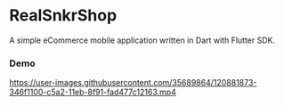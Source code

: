 # RealSnkrShop

A simple eCommerce mobile application written in Dart with Flutter SDK.

### Demo

https://user-images.githubusercontent.com/35689864/120881873-346f1100-c5a2-11eb-8f91-fad477c12163.mp4

